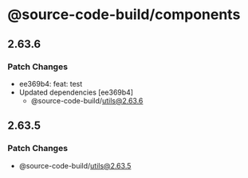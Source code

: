 # @source-code-build/components

## 2.63.6

### Patch Changes

- ee369b4: feat: test
- Updated dependencies [ee369b4]
  - @source-code-build/utils@2.63.6

## 2.63.5

### Patch Changes

- @source-code-build/utils@2.63.5
